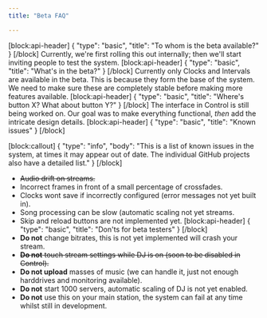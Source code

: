 ```yaml
---
title: "Beta FAQ"

---
```

[block:api-header]
{
  "type": "basic",
  "title": "To whom is the beta available?"
}
[/block]
Currently, we're first rolling this out internally; then we'll start inviting people to test the system.
[block:api-header]
{
  "type": "basic",
  "title": "What's in the beta?"
}
[/block]
Currently only Clocks and Intervals are available in the beta. This is because they form the base of the system. We need to make sure these are completely stable before making more features available.
[block:api-header]
{
  "type": "basic",
  "title": "Where's button X? What about button Y?"
}
[/block]
The interface in Control is still being worked on. Our goal was to make everything functional, *then* add the intricate design details.
[block:api-header]
{
  "type": "basic",
  "title": "Known issues"
}
[/block]

[block:callout]
{
  "type": "info",
  "body": "This is a list of known issues in the system, at times it may appear out of date. The individual GitHub projects also have a detailed list."
}
[/block]
* ~~Audio drift on streams.~~
* Incorrect frames in front of a small percentage of crossfades.
* Clocks wont save if incorrectly configured (error messages not yet built in).
* Song processing can be slow (automatic scaling not yet streams.
* Skip and reload buttons are not implemented yet.
[block:api-header]
{
  "type": "basic",
  "title": "Don'ts for beta testers"
}
[/block]
* **Do not** change bitrates, this is not yet implemented will crash your stream.
* ~~**Do not** touch stream settings while DJ is on (soon to be disabled in Control).~~
* **Do not upload** masses of music (we can handle it, just not enough harddrives and monitoring available).
* **Do not** start 1000 servers, automatic scaling of DJ is not yet enabled.
* **Do not** use this on your main station, the system can fail at any time whilst still in development.